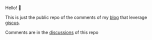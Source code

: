 Hello! :wave:

This is just the public repo of the comments of my [blog](https://toniogela.dev) that leverage [giscus](https://giscus.app/).

Comments are in the [discussions](https://github.com/TonioGela/toniogela.dev-comments/discussions) of this repo

